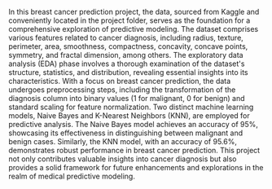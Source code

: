 In this breast cancer prediction project, the data, sourced from Kaggle and conveniently located in the project folder, serves as the foundation for a comprehensive exploration of predictive modeling. The dataset comprises various features related to cancer diagnosis, including radius, texture, perimeter, area, smoothness, compactness, concavity, concave points, symmetry, and fractal dimension, among others. The exploratory data analysis (EDA) phase involves a thorough examination of the dataset's structure, statistics, and distribution, revealing essential insights into its characteristics. With a focus on breast cancer prediction, the data undergoes preprocessing steps, including the transformation of the diagnosis column into binary values (1 for malignant, 0 for benign) and standard scaling for feature normalization. Two distinct machine learning models, Naive Bayes and K-Nearest Neighbors (KNN), are employed for predictive analysis. The Naive Bayes model achieves an accuracy of 95%, showcasing its effectiveness in distinguishing between malignant and benign cases. Similarly, the KNN model, with an accuracy of 95.6%, demonstrates robust performance in breast cancer prediction. This project not only contributes valuable insights into cancer diagnosis but also provides a solid framework for future enhancements and explorations in the realm of medical predictive modeling.
